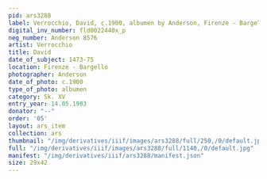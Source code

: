 ```yaml
---
pid: ars3288
label: Verrocchio, David, c.1900, albumen by Anderson, Firenze - Bargello
digital_inv_number: fld0022440x_p
neg_number: Anderson 8576
artist: Verrocchio
title: David
date_of_subject: 1473-75
location: Firenze - Bargello
photographer: Anderson
date_of_photo: c.1900
type_of_photo: albumen
category: Sk. XV
entry_year: 14.05.1903
donator: "--"
order: '05'
layout: ars_item
collection: ars
thumbnail: "/img/derivatives/iiif/images/ars3288/full/250,/0/default.jpg"
full: "/img/derivatives/iiif/images/ars3288/full/1140,/0/default.jpg"
manifest: "/img/derivatives/iiif/ars3288/manifest.json"
size: 29x42
---
```

